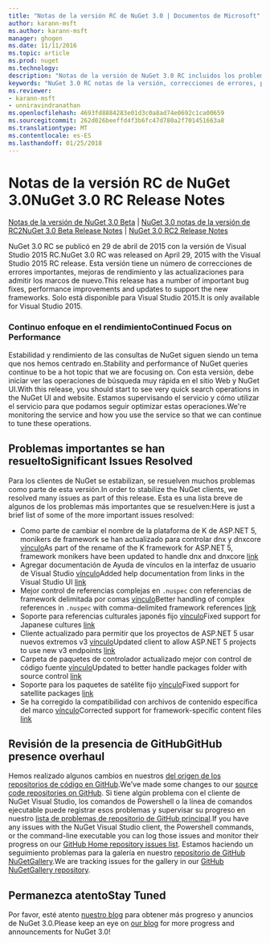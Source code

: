 ```yaml
---
title: "Notas de la versión RC de NuGet 3.0 | Documentos de Microsoft"
author: karann-msft
ms.author: karann-msft
manager: ghogen
ms.date: 11/11/2016
ms.topic: article
ms.prod: nuget
ms.technology: 
description: "Notas de la versión de NuGet 3.0 RC incluidos los problemas conocidos, correcciones de errores, las funciones agregadas y dcr."
keywords: "NuGet 3.0 RC notas de la versión, correcciones de errores, problemas, conocidos agregan características, DCR"
ms.reviewer:
- karann-msft
- unniravindranathan
ms.openlocfilehash: 4693fd8884283e01d3c0a8ad74e0692c1ca00659
ms.sourcegitcommit: 262d026beeffd4f3b6fc47d780a2f701451663a8
ms.translationtype: MT
ms.contentlocale: es-ES
ms.lasthandoff: 01/25/2018
---
```

# <a name="nuget-30-rc-release-notes"></a><span data-ttu-id="3b003-104">Notas de la versión RC de NuGet 3.0</span><span class="sxs-lookup"><span data-stu-id="3b003-104">NuGet 3.0 RC Release Notes</span></span>

<span data-ttu-id="3b003-105">[Notas de la versión de NuGet 3.0 Beta](../release-notes/nuget-3.0-beta.md) | [NuGet 3.0 notas de la versión de RC2](../release-notes/nuget-3.0-RC2.md)</span><span class="sxs-lookup"><span data-stu-id="3b003-105">[NuGet 3.0 Beta Release Notes](../release-notes/nuget-3.0-beta.md) | [NuGet 3.0 RC2 Release Notes](../release-notes/nuget-3.0-RC2.md)</span></span>

<span data-ttu-id="3b003-106">NuGet 3.0 RC se publicó en 29 de abril de 2015 con la versión de Visual Studio 2015 RC.</span><span class="sxs-lookup"><span data-stu-id="3b003-106">NuGet 3.0 RC was released on April 29, 2015 with the Visual Studio 2015 RC release.</span></span> <span data-ttu-id="3b003-107">Esta versión tiene un número de correcciones de errores importantes, mejoras de rendimiento y las actualizaciones para admitir los marcos de nuevo.</span><span class="sxs-lookup"><span data-stu-id="3b003-107">This release has a number of important bug fixes, performance improvements and updates to support the new frameworks.</span></span>  <span data-ttu-id="3b003-108">Solo está disponible para Visual Studio 2015.</span><span class="sxs-lookup"><span data-stu-id="3b003-108">It is only available for Visual Studio 2015.</span></span>

### <a name="continued-focus-on-performance"></a><span data-ttu-id="3b003-109">Continuo enfoque en el rendimiento</span><span class="sxs-lookup"><span data-stu-id="3b003-109">Continued Focus on Performance</span></span>

<span data-ttu-id="3b003-110">Estabilidad y rendimiento de las consultas de NuGet siguen siendo un tema que nos hemos centrado en.</span><span class="sxs-lookup"><span data-stu-id="3b003-110">Stability and performance of NuGet queries continue to be a hot topic that we are focusing on.</span></span>  <span data-ttu-id="3b003-111">Con esta versión, debe iniciar ver las operaciones de búsqueda muy rápida en el sitio Web y NuGet UI.</span><span class="sxs-lookup"><span data-stu-id="3b003-111">With this release, you should start to see very quick search operations in the NuGet UI and website.</span></span>  <span data-ttu-id="3b003-112">Estamos supervisando el servicio y cómo utilizar el servicio para que podamos seguir optimizar estas operaciones.</span><span class="sxs-lookup"><span data-stu-id="3b003-112">We're monitoring the service and how you use the service so that we can continue to tune these operations.</span></span>

## <a name="significant-issues-resolved"></a><span data-ttu-id="3b003-113">Problemas importantes se han resuelto</span><span class="sxs-lookup"><span data-stu-id="3b003-113">Significant Issues Resolved</span></span>

<span data-ttu-id="3b003-114">Para los clientes de NuGet se estabilizan, se resuelven muchos problemas como parte de esta versión.</span><span class="sxs-lookup"><span data-stu-id="3b003-114">In order to stabilize the NuGet clients, we resolved many issues as part of this release.</span></span>  <span data-ttu-id="3b003-115">Esta es una lista breve de algunos de los problemas más importantes que se resuelven:</span><span class="sxs-lookup"><span data-stu-id="3b003-115">Here is just a brief list of some of the more important issues resolved:</span></span>

* <span data-ttu-id="3b003-116">Como parte de cambiar el nombre de la plataforma de K de ASP.NET 5, monikers de framework se han actualizado para controlar dnx y dnxcore [vínculo](https://github.com/NuGet/Home/issues/215)</span><span class="sxs-lookup"><span data-stu-id="3b003-116">As part of the rename of the K framework for ASP.NET 5, framework monikers have been updated to handle dnx and dnxcore [link](https://github.com/NuGet/Home/issues/215)</span></span>
* <span data-ttu-id="3b003-117">Agregar documentación de Ayuda de vínculos en la interfaz de usuario de Visual Studio [vínculo](https://github.com/NuGet/Home/issues/232)</span><span class="sxs-lookup"><span data-stu-id="3b003-117">Added help documentation from links in the Visual Studio UI [link](https://github.com/NuGet/Home/issues/232)</span></span>
* <span data-ttu-id="3b003-118">Mejor control de referencias complejas en `.nuspec` con referencias de framework delimitada por comas [vínculo](https://github.com/NuGet/Home/issues/276)</span><span class="sxs-lookup"><span data-stu-id="3b003-118">Better handling of complex references in `.nuspec` with comma-delimited framework references [link](https://github.com/NuGet/Home/issues/276)</span></span>
* <span data-ttu-id="3b003-119">Soporte para referencias culturales japonés fijo [vínculo](https://github.com/NuGet/Home/issues/253)</span><span class="sxs-lookup"><span data-stu-id="3b003-119">Fixed support for Japanese cultures [link](https://github.com/NuGet/Home/issues/253)</span></span>
* <span data-ttu-id="3b003-120">Cliente actualizado para permitir que los proyectos de ASP.NET 5 usar nuevos extremos v3 [vínculo](https://github.com/NuGet/Home/issues/219)</span><span class="sxs-lookup"><span data-stu-id="3b003-120">Updated client to allow ASP.NET 5 projects to use new v3 endpoints [link](https://github.com/NuGet/Home/issues/219)</span></span>
* <span data-ttu-id="3b003-121">Carpeta de paquetes de controlador actualizado mejor con control de código fuente [vínculo](https://github.com/NuGet/Home/issues/56)</span><span class="sxs-lookup"><span data-stu-id="3b003-121">Updated to better handle packages folder with source control [link](https://github.com/NuGet/Home/issues/56)</span></span>
* <span data-ttu-id="3b003-122">Soporte para los paquetes de satélite fijo [vínculo](https://github.com/NuGet/Home/issues/17)</span><span class="sxs-lookup"><span data-stu-id="3b003-122">Fixed support for satellite packages [link](https://github.com/NuGet/Home/issues/17)</span></span>
* <span data-ttu-id="3b003-123">Se ha corregido la compatibilidad con archivos de contenido específica del marco [vínculo](https://github.com/NuGet/Home/issues/18)</span><span class="sxs-lookup"><span data-stu-id="3b003-123">Corrected support for framework-specific content files [link](https://github.com/NuGet/Home/issues/18)</span></span>

## <a name="github-presence-overhaul"></a><span data-ttu-id="3b003-124">Revisión de la presencia de GitHub</span><span class="sxs-lookup"><span data-stu-id="3b003-124">GitHub presence overhaul</span></span>

<span data-ttu-id="3b003-125">Hemos realizado algunos cambios en nuestros [del origen de los repositorios de código en GitHub](http://github.com/nuget/home).</span><span class="sxs-lookup"><span data-stu-id="3b003-125">We've made some changes to our [source code repositories on GitHub](http://github.com/nuget/home).</span></span>  <span data-ttu-id="3b003-126">Si tiene algún problema con el cliente de NuGet Visual Studio, los comandos de Powershell o la línea de comandos ejecutable puede registrar esos problemas y supervisar su progreso en nuestro [lista de problemas de repositorio de GitHub principal](http://github.com/nuget/home/issues).</span><span class="sxs-lookup"><span data-stu-id="3b003-126">If you have any issues with the NuGet Visual Studio client, the Powershell commands, or the command-line executable you can log those issues and monitor their progress on our [GitHub Home repository issues list](http://github.com/nuget/home/issues).</span></span>  <span data-ttu-id="3b003-127">Estamos haciendo un seguimiento problemas para la galería en nuestro [repositorio de GitHub NuGetGallery](http://github.com/nuget/NuGetGallery/issues).</span><span class="sxs-lookup"><span data-stu-id="3b003-127">We are tracking issues for the gallery in our [GitHub NuGetGallery repository](http://github.com/nuget/NuGetGallery/issues).</span></span>


## <a name="stay-tuned"></a><span data-ttu-id="3b003-128">Permanezca atento</span><span class="sxs-lookup"><span data-stu-id="3b003-128">Stay Tuned</span></span>

<span data-ttu-id="3b003-129">Por favor, esté atento [nuestro blog](http://blog.nuget.org) para obtener más progreso y anuncios de NuGet 3.0.</span><span class="sxs-lookup"><span data-stu-id="3b003-129">Please keep an eye on [our blog](http://blog.nuget.org) for more progress and announcements for NuGet 3.0!</span></span>